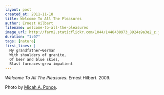 ```yaml
---
layout: post
created_at: 2011-11-18
title: Welcome To All The Pleasures
author: Ernest Hilbert
filename: welcome-to-all-the-pleasures
image_url: http://farm2.staticflickr.com/1044/1448438973_8924e9a3e2_z.jpg?zz=1
duration: "1:07"
tags: [nature]
first_lines: |
  My grandfather—German
  With shoulders of granite,
  Of beer and blue skies,
  Blast furnaces—grew impatient
---
```


_Welcome To All The Pleasures_.  Ernest Hilbert.  2009.

Photo by [Micah A. Ponce](http://www.flickr.com/photos/mappix/1448438973/).


